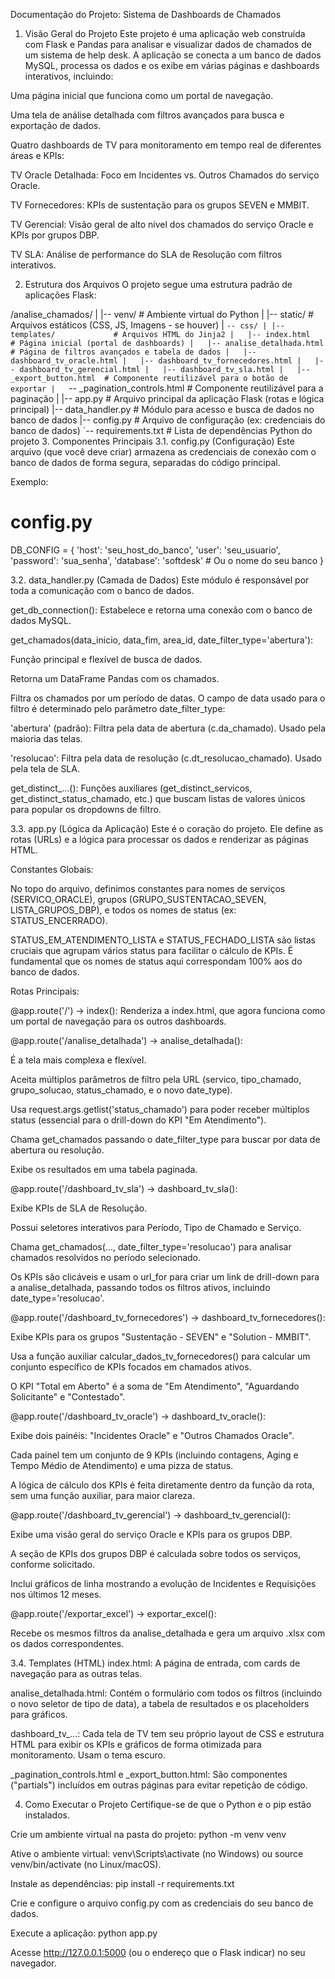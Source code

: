 Documentação do Projeto: Sistema de Dashboards de Chamados
1. Visão Geral do Projeto
Este projeto é uma aplicação web construída com Flask e Pandas para analisar e visualizar dados de chamados de um sistema de help desk. A aplicação se conecta a um banco de dados MySQL, processa os dados e os exibe em várias páginas e dashboards interativos, incluindo:

Uma página inicial que funciona como um portal de navegação.

Uma tela de análise detalhada com filtros avançados para busca e exportação de dados.

Quatro dashboards de TV para monitoramento em tempo real de diferentes áreas e KPIs:

TV Oracle Detalhada: Foco em Incidentes vs. Outros Chamados do serviço Oracle.

TV Fornecedores: KPIs de sustentação para os grupos SEVEN e MMBIT.

TV Gerencial: Visão geral de alto nível dos chamados do serviço Oracle e KPIs por grupos DBP.

TV SLA: Análise de performance do SLA de Resolução com filtros interativos.

2. Estrutura dos Arquivos
O projeto segue uma estrutura padrão de aplicações Flask:

/analise_chamados/
|
|-- venv/                  # Ambiente virtual do Python
|
|-- static/                # Arquivos estáticos (CSS, JS, Imagens - se houver)
|   `-- css/
|
|-- templates/             # Arquivos HTML do Jinja2
|   |-- index.html         # Página inicial (portal de dashboards)
|   |-- analise_detalhada.html # Página de filtros avançados e tabela de dados
|   |-- dashboard_tv_oracle.html
|   |-- dashboard_tv_fornecedores.html
|   |-- dashboard_tv_gerencial.html
|   |-- dashboard_tv_sla.html
|   |-- _export_button.html  # Componente reutilizável para o botão de exportar
|   `-- _pagination_controls.html # Componente reutilizável para a paginação
|
|-- app.py                 # Arquivo principal da aplicação Flask (rotas e lógica principal)
|-- data_handler.py        # Módulo para acesso e busca de dados no banco de dados
|-- config.py              # Arquivo de configuração (ex: credenciais do banco de dados)
`-- requirements.txt       # Lista de dependências Python do projeto
3. Componentes Principais
3.1. config.py (Configuração)
Este arquivo (que você deve criar) armazena as credenciais de conexão com o banco de dados de forma segura, separadas do código principal.

Exemplo:
# config.py
DB_CONFIG = {
    'host': 'seu_host_do_banco',
    'user': 'seu_usuario',
    'password': 'sua_senha',
    'database': 'softdesk' # Ou o nome do seu banco
}

3.2. data_handler.py (Camada de Dados)
Este módulo é responsável por toda a comunicação com o banco de dados.

get_db_connection(): Estabelece e retorna uma conexão com o banco de dados MySQL.

get_chamados(data_inicio, data_fim, area_id, date_filter_type='abertura'):

Função principal e flexível de busca de dados.

Retorna um DataFrame Pandas com os chamados.

Filtra os chamados por um período de datas. O campo de data usado para o filtro é determinado pelo parâmetro date_filter_type:

'abertura' (padrão): Filtra pela data de abertura (c.da_chamado). Usado pela maioria das telas.

'resolucao': Filtra pela data de resolução (c.dt_resolucao_chamado). Usado pela tela de SLA.

get_distinct_...(): Funções auxiliares (get_distinct_servicos, get_distinct_status_chamado, etc.) que buscam listas de valores únicos para popular os dropdowns de filtro.

3.3. app.py (Lógica da Aplicação)
Este é o coração do projeto. Ele define as rotas (URLs) e a lógica para processar os dados e renderizar as páginas HTML.

Constantes Globais:

No topo do arquivo, definimos constantes para nomes de serviços (SERVICO_ORACLE), grupos (GRUPO_SUSTENTACAO_SEVEN, LISTA_GRUPOS_DBP), e todos os nomes de status (ex: STATUS_ENCERRADO).

STATUS_EM_ATENDIMENTO_LISTA e STATUS_FECHADO_LISTA são listas cruciais que agrupam vários status para facilitar o cálculo de KPIs. É fundamental que os nomes de status aqui correspondam 100% aos do banco de dados.

Rotas Principais:

@app.route('/') -> index(): Renderiza a index.html, que agora funciona como um portal de navegação para os outros dashboards.

@app.route('/analise_detalhada') -> analise_detalhada():

É a tela mais complexa e flexível.

Aceita múltiplos parâmetros de filtro pela URL (servico, tipo_chamado, grupo_solucao, status_chamado, e o novo date_type).

Usa request.args.getlist('status_chamado') para poder receber múltiplos status (essencial para o drill-down do KPI "Em Atendimento").

Chama get_chamados passando o date_filter_type para buscar por data de abertura ou resolução.

Exibe os resultados em uma tabela paginada.

@app.route('/dashboard_tv_sla') -> dashboard_tv_sla():

Exibe KPIs de SLA de Resolução.

Possui seletores interativos para Período, Tipo de Chamado e Serviço.

Chama get_chamados(..., date_filter_type='resolucao') para analisar chamados resolvidos no período selecionado.

Os KPIs são clicáveis e usam o url_for para criar um link de drill-down para a analise_detalhada, passando todos os filtros ativos, incluindo date_type='resolucao'.

@app.route('/dashboard_tv_fornecedores') -> dashboard_tv_fornecedores():

Exibe KPIs para os grupos "Sustentação - SEVEN" e "Solution - MMBIT".

Usa a função auxiliar calcular_dados_tv_fornecedores() para calcular um conjunto específico de KPIs focados em chamados ativos.

O KPI "Total em Aberto" é a soma de "Em Atendimento", "Aguardando Solicitante" e "Contestado".

@app.route('/dashboard_tv_oracle') -> dashboard_tv_oracle():

Exibe dois painéis: "Incidentes Oracle" e "Outros Chamados Oracle".

Cada painel tem um conjunto de 9 KPIs (incluindo contagens, Aging e Tempo Médio de Atendimento) e uma pizza de status.

A lógica de cálculo dos KPIs é feita diretamente dentro da função da rota, sem uma função auxiliar, para maior clareza.

@app.route('/dashboard_tv_gerencial') -> dashboard_tv_gerencial():

Exibe uma visão geral do serviço Oracle e KPIs para os grupos DBP.

A seção de KPIs dos grupos DBP é calculada sobre todos os serviços, conforme solicitado.

Inclui gráficos de linha mostrando a evolução de Incidentes e Requisições nos últimos 12 meses.

@app.route('/exportar_excel') -> exportar_excel():

Recebe os mesmos filtros da analise_detalhada e gera um arquivo .xlsx com os dados correspondentes.

3.4. Templates (HTML)
index.html: A página de entrada, com cards de navegação para as outras telas.

analise_detalhada.html: Contém o formulário com todos os filtros (incluindo o novo seletor de tipo de data), a tabela de resultados e os placeholders para gráficos.

dashboard_tv_...: Cada tela de TV tem seu próprio layout de CSS e estrutura HTML para exibir os KPIs e gráficos de forma otimizada para monitoramento. Usam o tema escuro.

_pagination_controls.html e _export_button.html: São componentes ("partials") incluídos em outras páginas para evitar repetição de código.

4. Como Executar o Projeto
Certifique-se de que o Python e o pip estão instalados.

Crie um ambiente virtual na pasta do projeto: python -m venv venv

Ative o ambiente virtual: venv\Scripts\activate (no Windows) ou source venv/bin/activate (no Linux/macOS).

Instale as dependências: pip install -r requirements.txt

Crie e configure o arquivo config.py com as credenciais do seu banco de dados.

Execute a aplicação: python app.py

Acesse http://127.0.0.1:5000 (ou o endereço que o Flask indicar) no seu navegador.